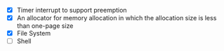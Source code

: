 - [x] Timer interrupt to support preemption
- [x] An allocator for memory allocation in which the allocation size is less than one-page size
- [x] File System
- [ ] Shell
